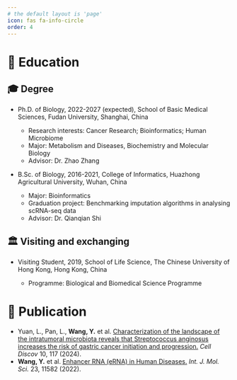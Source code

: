 ```yaml
---
# the default layout is 'page'
icon: fas fa-info-circle
order: 4
---
```


# 📖 Education

## 🎓 Degree

- Ph.D. of Biology, 2022-2027 (expected), School of Basic Medical Sciences, Fudan University, Shanghai, China

  - Research interests: Cancer Research; Bioinformatics; Human Microbiome
  - Major: Metabolism and Diseases, Biochemistry and Molecular Biology
  - Advisor: Dr. Zhao Zhang

- B.Sc. of Biology, 2016-2021, College of Informatics, Huazhong Agricultural University, Wuhan, China

  - Major: Bioinformatics
  - Graduation project: Benchmarking imputation algorithms in analysing scRNA-seq data
  - Advisor: Dr. Qianqian Shi
 
## 🏛️ Visiting and exchanging

- Visiting Student, 2019, School of Life Science, The Chinese University of Hong Kong, Hong Kong, China

  - Programme: Biological and Biomedical Science Programme

# 📑 Publication

- Yuan, L., Pan, L., **Wang, Y.** et al. [Characterization of the landscape of the intratumoral microbiota reveals that Streptococcus anginosus increases the risk of gastric cancer initiation and progression.](https://doi.org/10.1038/s41421-024-00746-0) *Cell Discov* 10, 117 (2024).
- **Wang, Y.** et al. [Enhancer RNA (eRNA) in Human Diseases.](https://doi.org/10.3390/ijms231911582) *Int. J. Mol. Sci.* 23, 11582 (2022).

